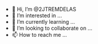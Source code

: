 - 👋 Hi, I’m @2JTREMDELAS
- 👀 I’m interested in ...
- 🌱 I’m currently learning ...
- 💞️ I’m looking to collaborate on ...
- 📫 How to reach me ...

<!---
2JTREMDELAS/2JTREMDELAS is a ✨ special ✨ repository because its `README.md` (this file) appears on your GitHub profile.
You can click the Preview link to take a look at your changes.
--->
